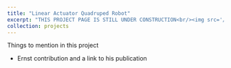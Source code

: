 ```yaml
---
title: "Linear Actuator Quadruped Robot"
excerpt: "THIS PROJECT PAGE IS STILL UNDER CONSTRUCTION<br/><img src='/images/LinearQuad.jpg' width='400'>"
collection: projects
---
```


Things to mention in this project 

- Ernst contribution and a link to his publication 

